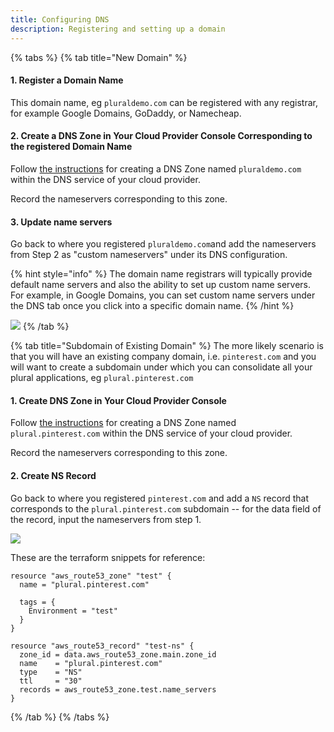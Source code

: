 ```yaml
---
title: Configuring DNS
description: Registering and setting up a domain
---
```


{% tabs %}
{% tab title="New Domain" %}
#### 1. Register a Domain Name

This domain name, eg `pluraldemo.com` can be registered with any registrar, for example Google Domains, GoDaddy, or Namecheap.

#### 2. Create a DNS Zone in Your Cloud Provider Console Corresponding to the registered Domain Name

Follow [the instructions](/advanced-topics/dns-setup/creating-dns-zone-in-your-cloud-provider-console) for creating a DNS Zone named `pluraldemo.com` within the DNS service of your cloud provider.

Record the nameservers corresponding to this zone.

#### 3. Update name servers

Go back to where you registered `pluraldemo.com`and add the nameservers from Step 2 as "custom nameservers" under its DNS configuration.

{% hint style="info" %}
The domain name registrars will typically provide default name servers and also the ability to set up custom name servers. For example, in Google Domains, you can set custom name servers under the DNS tab once you click into a specific domain name.
{% /hint %}

![](</assets/Screen Shot 2021-08-18 at 1.00.00 PM.png>)
{% /tab %}

{% tab title="Subdomain of Existing Domain" %}
The more likely scenario is that you will have an existing company domain, i.e. `pinterest.com` and you will want to create a subdomain under which you can consolidate all your plural applications, eg `plural.pinterest.com`

#### 1. Create DNS Zone in Your Cloud Provider Console

Follow [the instructions](/advanced-topics/dns-setup/creating-dns-zone-in-your-cloud-provider-console) for creating a DNS Zone named `plural.pinterest.com` within the DNS service of your cloud provider.

Record the nameservers corresponding to this zone.

#### 2. Create NS Record

Go back to where you registered `pinterest.com` and add a `NS` record that corresponds to the `plural.pinterest.com` subdomain -- for the data field of the record, input the nameservers from step 1.

![](</assets/Screen Shot 2021-08-30 at 3.36.34 PM.png>)

These are the terraform snippets for reference:

```
resource "aws_route53_zone" "test" {
  name = "plural.pinterest.com"

  tags = {
    Environment = "test"
  }
}

resource "aws_route53_record" "test-ns" {
  zone_id = data.aws_route53_zone.main.zone_id
  name    = "plural.pinterest.com"
  type    = "NS"
  ttl     = "30"
  records = aws_route53_zone.test.name_servers
}
```
{% /tab %}
{% /tabs %}
